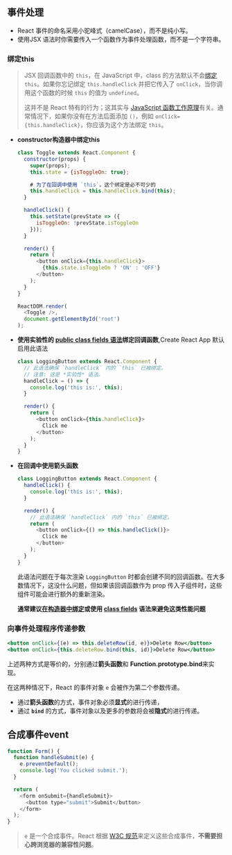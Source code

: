## 事件处理

- React 事件的命名采用小驼峰式（camelCase），而不是纯小写。
- 使用JSX 语法时你需要传入一个函数作为事件处理函数，而不是一个字符串。

### 绑定this

> JSX 回调函数中的 `this`，在 JavaScript 中，class 的方法默认不会[绑定](https://developer.mozilla.org/en/docs/Web/JavaScript/Reference/Global_objects/Function/bind) `this`。如果你忘记绑定 `this.handleClick` 并把它传入了 `onClick`，当你调用这个函数的时候 `this` 的值为 `undefined`。
>
> 这并不是 React 特有的行为；这其实与 [JavaScript 函数工作原理](https://www.smashingmagazine.com/2014/01/understanding-javascript-function-prototype-bind/)有关。通常情况下，如果你没有在方法后面添加 `()`，例如 `onClick={this.handleClick}`，你应该为这个方法绑定 `this`。

- **constructor构造器中绑定this**

  ```js
  class Toggle extends React.Component {
    constructor(props) {
      super(props);
      this.state = {isToggleOn: true};
  
      # 为了在回调中使用 `this`，这个绑定是必不可少的
      this.handleClick = this.handleClick.bind(this);
    }
  
    handleClick() {
      this.setState(prevState => ({
        isToggleOn: !prevState.isToggleOn
      }));
    }
  
    render() {
      return (
        <button onClick={this.handleClick}>
          {this.state.isToggleOn ? 'ON' : 'OFF'}
        </button>
      );
    }
  }
  
  ReactDOM.render(
    <Toggle />,
    document.getElementById('root')
  );
  ```

- **使用实验性的 [public class fields 语法](https://babeljs.io/docs/plugins/transform-class-properties/)绑定回调函数**,Create React App 默认启用此语法

  ```js
  class LoggingButton extends React.Component {
    // 此语法确保 `handleClick` 内的 `this` 已被绑定。
    // 注意: 这是 *实验性* 语法。
    handleClick = () => {
      console.log('this is:', this);
    }
  
    render() {
      return (
        <button onClick={this.handleClick}>
          Click me
        </button>
      );
    }
  }
  ```

- **在回调中使用箭头函数**

  ```js
  class LoggingButton extends React.Component {
    handleClick() {
      console.log('this is:', this);
    }
  
    render() {
      // 此语法确保 `handleClick` 内的 `this` 已被绑定。
      return (
        <button onClick={() => this.handleClick()}>
          Click me
        </button>
      );
    }
  }
  ```

  此语法问题在于每次渲染 `LoggingButton` 时都会创建不同的回调函数。在大多数情况下，这没什么问题，但如果该回调函数作为 prop 传入子组件时，这些组件可能会进行额外的重新渲染。

  **通常建议<u>在构造器中绑定</u>或使用 <u>class fields</u> 语法来避免这类性能问题**

### 向事件处理程序传递参数

```jsx
<button onClick={(e) => this.deleteRow(id, e)}>Delete Row</button>
<button onClick={this.deleteRow.bind(this, id)}>Delete Row</button>
```

上述两种方式是等价的，分别通过**箭头函数**和 **Function.prototype.bind**来实现。

在这两种情况下，React 的事件对象 `e` 会被作为第二个参数传递。

- 通过**箭头函数**的方式，事件对象必须**显式**的进行传递，
- 通过 **`bind`** 的方式，事件对象以及更多的参数将会被**隐式**的进行传递。

## 合成事件event

```js
function Form() {
  function handleSubmit(e) {
    e.preventDefault();
    console.log('You clicked submit.');
  }

  return (
    <form onSubmit={handleSubmit}>
      <button type="submit">Submit</button>
    </form>
  );
}
```

> `e` 是一个合成事件。React 根据 [W3C 规范](https://www.w3.org/TR/DOM-Level-3-Events/)来定义这些合成事件，**不需要担心跨浏览器的兼容性问题**。

